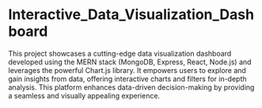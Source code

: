 # Interactive_Data_Visualization_Dashboard

This project showcases a cutting-edge data visualization dashboard developed using the MERN stack (MongoDB, Express, React, Node.js) and leverages the powerful Chart.js library. It empowers users to explore and gain insights from data, offering interactive charts and filters for in-depth analysis. This platform enhances data-driven decision-making by providing a seamless and visually appealing experience.
